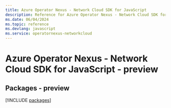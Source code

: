 ```yaml
---
title: Azure Operator Nexus - Network Cloud SDK for JavaScript
description: Reference for Azure Operator Nexus - Network Cloud SDK for JavaScript
ms.date: 06/04/2024
ms.topic: reference
ms.devlang: javascript
ms.service: operatornexus-networkcloud
---
```

# Azure Operator Nexus - Network Cloud SDK for JavaScript - preview
## Packages - preview
[!INCLUDE [packages](operator-nexus---network-cloud-index.md)]
